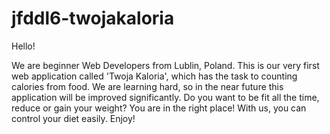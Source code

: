 # jfddl6-twojakaloria

Hello!

We are beginner Web Developers from Lublin, Poland. This is our very first web application called 'Twoja Kaloria', which has the task to counting calories from food. We are learning hard, so in the near future this application will be improved significantly. Do you want to be fit all the time, reduce or gain your weight? You are in the right place! With us, you can control your diet easily. Enjoy!
